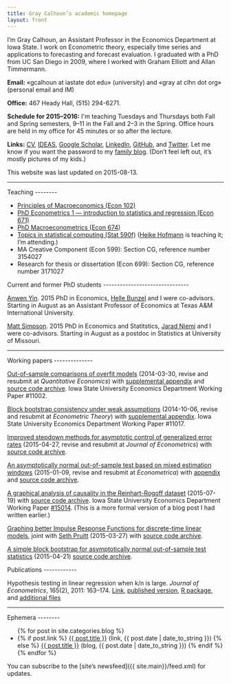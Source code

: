 ```yaml
---
title: Gray Calhoun’s academic homepage
layout: front
---
```


I’m Gray Calhoun, an Assistant Professor in the Economics Department
at Iowa State. I work on Econometric theory, especially time series
and applications to forecasting and forecast evaluation. I graduated
with a PhD from UC San Diego in 2009, where I worked with Graham
Elliott and Allan Timmermann.

**Email:** «gcalhoun at iastate dot edu» (university) and «gray at clhn
dot org» (personal email and IM)

**Office:** 467 Heady Hall, (515) 294-6271.

**Schedule for 2015–2016:** I'm teaching Tuesdays and Thursdays both
Fall and Spring semesters, 9–11 in the Fall and 2–3 in the
Spring. Office hours are held in my office for 45 minutes or so after
the lecture.

**Links:**
[CV](dl/calhoun-cv.pdf),
[IDEAS](http://ideas.repec.org/f/pca491.html),
[Google Scholar](http://scholar.google.com/citations?hl=en&user=OS8d9ycAAAAJ),
[LinkedIn](https://linkedin.com/in/grayclhn),
[GitHub](https://github.com/grayclhn),
and [Twitter](https://twitter.com/grayclhn).
Let me know if you want the password to my [family
blog](http://clhn.org). (Don’t feel left out, it’s mostly
pictures of my kids.)

This website was last updated on 2015-08-13.

<hr />

<a id="teaching">
Teaching
--------

* [Principles of Macroeconomics (Econ 102)](102)
* [PhD Econometrics 1 — introduction to statistics
  and regression (Econ 671)](671)
* [PhD Macroeconometrics (Econ 674)](674)
* [Topics in statistical computing (Stat 590f)][590f] ([Heike Hofmann][]
  is teaching it; I’m attending.)
* MA Creative Component (Econ 599): Section CG,
  reference number 3154027
* Research for thesis or dissertation (Econ 699): Section CG,
  reference number 3171027

[590f]: https://github.com/heike/stat590f
[Heike Hofmann]: http://hofmann.public.iastate.edu/

<a id="students">
Current and former PhD students
-------------------------------

[Anwen Yin](http://anwenyin.weebly.com). 2015 PhD in Economics, [Helle
Bunzel](https://www.econ.iastate.edu/people/faculty/bunzel-helle) and
I were co-advisors. Starting in August as an Assistant Professor of
Economics at Texas A&M International University.

[Matt Simpson](http://www.themattsimpson.com/). 2015 PhD in Economics
and Statitstics, [Jarad Niemi](http://www.jarad.me/) and I were
co-advisors. Starting in August as a postdoc in Statistics at
University of Missouri.

<hr />

<a id="workingpapers">
Working papers
--------------

[Out-of-sample comparisons of overfit models](http://www.econ.iastate.edu/research/working-papers/p12462)
(2014-03-30, revise and resubmit at *Quantitative Economics*) with
[supplemental appendix](dl/calhoun_oosoverfit_appendix_v2014-03-30.pdf) and
[source code archive](dl/calhoun_oosoverfit_v2014-09-22.zip).
Iowa State University Economics Department Working Paper #11002.
<!-- [Private git repository](https://git.ece.iastate.edu/gcalhoun/oos-overfit) -->

[Block bootstrap consistency under weak assumptions](http://www.econ.iastate.edu/research/working-papers/p14313)
(2014-10-06, revise and resubmit at *Econometric Theory*) with
[supplemental appendix](dl/calhoun_bootstrap_appendix_v2014-10-06.pdf).
Iowa State University Economics Department Working Paper #11017.
<!-- [Private git repository](https://git.ece.iastate.edu/gcalhoun/statboot-paper) -->

[Improved stepdown methods for asymptotic control of generalized error rates](dl/calhoun_stepdown_v2015-04-27.pdf)
(2015-04-27, revise and resubmit at *Journal of Econometrics*) with
[source code archive](dl/calhoun_stepdown_v2015-04-27.zip).
<!-- [Private git repository](https://git.ece.iastate.edu/gcalhoun/stepdown-paper/) -->

[An asymptotically normal out-of-sample test based on mixed estimation windows](dl/calhoun_mixedwindow_v2015-01-09.pdf)
(2015-01-09, revise and resubmit at *Econometrica*) with
[appendix](dl/calhoun_mixedwindow_appendix_v2015-01-09.pdf) and
[source code archive](dl/calhoun_mixedwindow_v2015-04-23.zip).
<!-- [Private git repository](https://git.ece.iastate.edu/gcalhoun/mixedwindow) -->

[A graphical analysis of causality in the Reinhart-Rogoff dataset](dl/calhoun_rrgraphics.pdf)
(2015-07-19) with
[source code archive](dl/calhoun_rrgraphics.zip).
Iowa State University Economics Department Working Paper [#15014](https://www.econ.iastate.edu/research/%5Bpublication-menu-cat%5D/p19889).
(This is a more formal version of a blog post I had written earlier.)
<!-- [Private git repository](https://git.ece.iastate.edu/gcalhoun/rr_graphics) -->

[Graphing better Impulse Response Functions for discrete-time linear models](dl/calhounpruitt_smoothirf_v2015-03-27.pdf),
joint with [Seth Pruitt](https://sites.google.com/site/sethpruittnet/)
(2015-03-27) with [source code archive](dl/calhounpruitt_smoothirf_v2015-03-27.zip).
<!-- [Private git repository](https://git.ece.iastate.edu/gcalhoun/smooth_irf) -->

[A simple block bootstrap for asymptotically normal out-of-sample test statistics](dl/calhoun_oosbootstrap_v2015-04-21.pdf)
(2015-04-21) [source code archive](dl/calhoun_oosbootstrap_v2015-05-08.zip).
<!-- [Private git repository](https://git.ece.iastate.edu/gcalhoun/oosbootstrap) -->

<a id="publications">
Publications
------------

Hypothesis testing in linear regression when k/n is large. *Journal
of Econometrics*, 165(2), 2011: 163–174.
[Link](http://www.econ.iastate.edu/research/working-papers/p12216),
[published version](http://www.sciencedirect.com/science/article/pii/S0304407611001448),
[R package](dl/ftestLargeK_1.0.tar.gz), and
[additional files](dl/calhoun_ftest_2010.tar.gz)

<hr />

<a id="ephemera">
Ephemera
--------

<ul>
{% for post in site.categories.blog %}
<li>
{% if post.link %}
<a href="{{ post.link }}">{{ post.title }}</a> (link, {{ post.date | date_to_string }})
{% else %}
<a href="{{ post.url }}">{{ post.title }}</a> (blog, {{ post.date | date_to_string }})
{% endif %}
</li>
{% endfor %}
</ul>

You can subscribe to the [site’s newsfeed]({{ site.main}}/feed.xml)
for updates.
